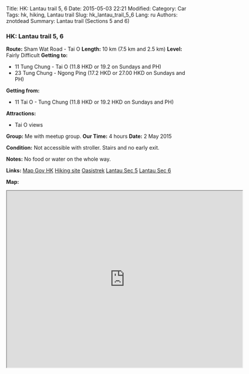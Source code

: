 Title: HK: Lantau trail 5, 6
Date: 2015-05-03 22:21
Modified: 
Category: Car
Tags: hk,  hiking,  Lantau trail
Slug: hk_lantau_trail_5_6
Lang: ru
Authors: znotdead
Summary: Lantau trail (Sections 5 and 6)

### HK: Lantau trail 5, 6

**Route:**  Sham Wat Road - Tai O
**Length:** 10 km (7.5 km and 2.5 km)
**Level:** Fairly Difficult
**Getting to:**
 - 11 Tung Chung - Tai O (11.8 HKD or 19.2 on Sundays and PH)
 - 23 Tung Chung - Ngong Ping (17.2 HKD or 27.00 HKD on Sundays and PH)

**Getting from:**
 - 11 Tai O - Tung Chung (11.8 HKD or 19.2 HKD on Sundays and PH)

**Attractions:**
 - Tai O views

**Group:** Me with meetup group.
**Our Time:** 4 hours
**Date:** 2 May 2015

**Condition:**
Not accessible with stroller. Stairs and no early exit.

**Notes:**
No food or water on the whole way.

**Links:**
[Map Gov HK](http://www2.map.gov.hk/gih3/view/index.jsp)
[Hiking site](http://hiking.gov.hk/eng)
[Oasistrek](http://www.oasistrek.com)
[Lantau Sec 5](http://hiking.gov.hk/eng/longtrail/ltrail/ltrail/ltrail05.htm)
[Lantau Sec 6](http://hiking.gov.hk/eng/longtrail/ltrail/ltrail/ltrail06.htm)

**Map:**
<iframe src="https://www.google.com/maps/d/embed?mid=z-h4cJ84z9Ho.kQy8-r5YXNS8" width="640" height="480"></iframe>
